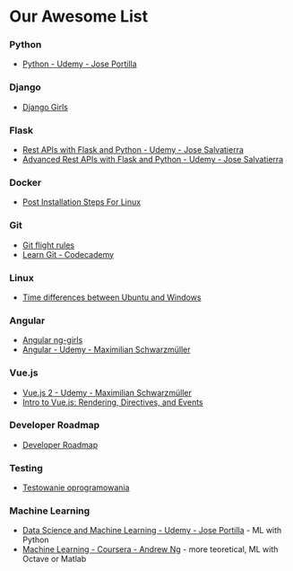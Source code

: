 # Our Awesome List

### Python
* [Python - Udemy - Jose Portilla](https://www.udemy.com/complete-python-bootcamp/)


### Django
* [Django Girls](https://tutorial.djangogirls.org/pl)

### Flask
* [Rest APIs with Flask and Python - Udemy - Jose Salvatierra](https://www.udemy.com/rest-api-flask-and-python)
* [Advanced Rest APIs with Flask and Python - Udemy - Jose Salvatierra](https://www.udemy.com/advanced-rest-apis-flask-python)


### Docker
* [Post Installation Steps For Linux](https://docs.docker.com/install/linux/linux-postinstall)


### Git
* [Git flight rules](https://github.com/k88hudson/git-flight-rules/blob/master/README.md)
* [Learn Git - Codecademy](https://www.codecademy.com/learn/learn-git)

### Linux
* [Time differences between Ubuntu and Windows](http://ubuntuhandbook.org/index.php/2016/05/time-differences-ubuntu-1604-windows-10/)

### Angular
* [Angular ng-girls](https://ng-girls.gitbook.io/todo-list-tutorial)
* [Angular - Udemy - Maximilian Schwarzmüller](https://www.udemy.com/the-complete-guide-to-angular-2)

### Vue.js
* [Vue.js 2 - Udemy - Maximilian Schwarzmüller](https://www.udemy.com/vuejs-2-the-complete-guide/)
* [Intro to Vue.js: Rendering, Directives, and Events](https://css-tricks.com/intro-to-vue-1-rendering-directives-events/)

### Developer Roadmap
* [Developer Roadmap](https://github.com/kamranahmedse/developer-roadmap)

### Testing

* [Testowanie oprogramowania](https://pwicherski.gitbook.io/testowanie-oprogramowania/)

### Machine Learning
* [Data Science and Machine Learning - Udemy - Jose Portilla](https://www.udemy.com/python-for-data-science-and-machine-learning-bootcamp/) - ML with Python
* [Machine Learning - Coursera - Andrew Ng](https://www.coursera.org/learn/machine-learning) - more teoretical, ML with Octave or Matlab